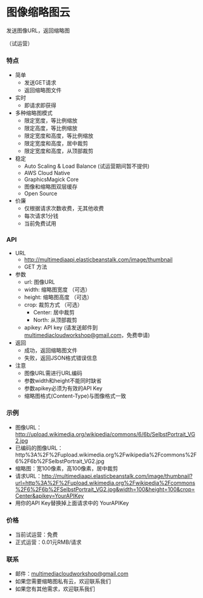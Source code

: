 # 图像缩略图云  

发送图像URL，返回缩略图    

（试运营）  
  
### 特点  
- 简单  
  - 发送GET请求  
  - 返回缩略图文件  
- 实时  
  - 即请求即获得  
- 多种缩略图模式  
  - 限定宽度，等比例缩放
  - 限定高度，等比例缩放
  - 限定宽度和高度，等比例缩放
  - 限定宽度和高度，居中裁剪
  - 限定宽度和高度，从顶部裁剪
- 稳定
  - Auto Scaling & Load Balance (试运营期间暂不提供) 
  - AWS Cloud Native
  - GraphicsMagick Core
  - 图像和缩略图双层缓存
  - Open Source
- 价廉  
  - 仅根据请求次数收费，无其他收费
  - 每次请求1分钱
  - 当前免费试用

### API  
- URL
  - http://multimediaapi.elasticbeanstalk.com/image/thumbnail
  - GET 方法
- 参数
  - url: 图像URL   
  - width: 缩略图宽度 （可选）  
  - height: 缩略图高度 （可选）  
  - crop: 裁剪方式 （可选）  
    - Center: 居中裁剪
    - North: 从顶部裁剪
  - apikey: API key (请发送邮件到 multimediacloudworkshop@gmail.com，免费申请)
- 返回
  - 成功，返回缩略图文件
  - 失败，返回JSON格式错误信息
- 注意  
  - 图像URL需进行URL编码  
  - 参数width和height不能同时缺省  
  - 参数apikey必须为有效的API Key   
  - 缩略图格式(Content-Type)与图像格式一致  

### 示例  
- 图像URL：http://upload.wikimedia.org/wikipedia/commons/6/6b/SelbstPortrait_VG2.jpg  
- 已编码的图像URL：http%3A%2F%2Fupload.wikimedia.org%2Fwikipedia%2Fcommons%2F6%2F6b%2FSelbstPortrait_VG2.jpg  
- 缩略图：宽100像素，高100像素，居中裁剪 
- 请求URL：http://multimediaapi.elasticbeanstalk.com/image/thumbnail?url=http%3A%2F%2Fupload.wikimedia.org%2Fwikipedia%2Fcommons%2F6%2F6b%2FSelbstPortrait_VG2.jpg&width=100&height=100&crop=Center&apikey=YourAPIKey
- 用你的API Key替换掉上面请求中的 YourAPIKey

### 价格  
- 当前试运营：免费  
- 正式运营：0.01元RMB/请求  

### 联系  
- 邮件：multimediacloudworkshop@gmail.com  
- 如果您需要缩略图私有云，欢迎联系我们
- 如果您有其他需求，欢迎联系我们  

